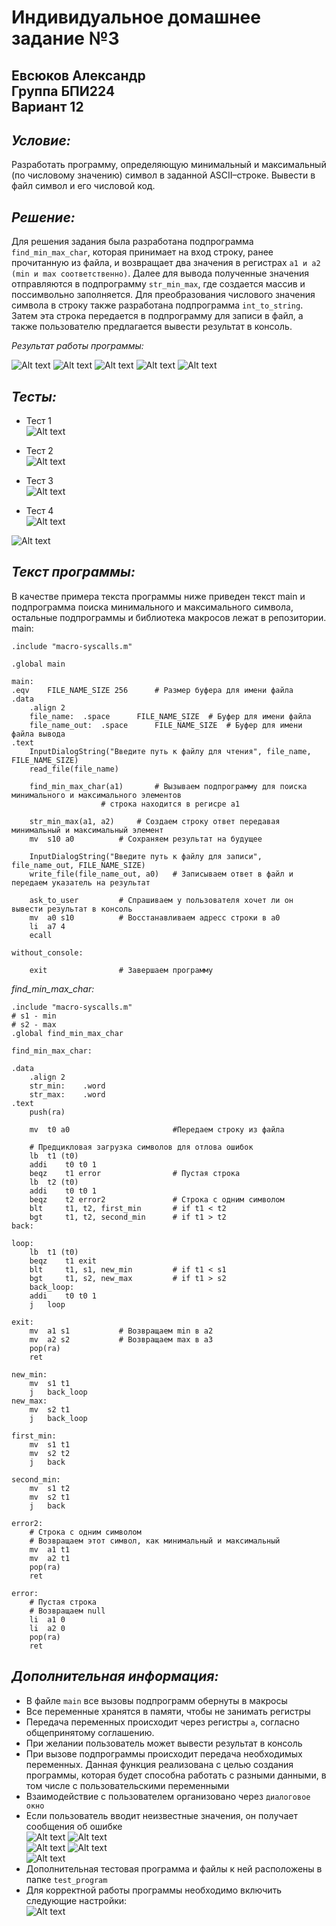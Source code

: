 # Индивидуальное домашнее задание №3
## Евсюков Александр  <br/> Группа БПИ224  <br/> Вариант 12
## _Условие:_ 
Разработать программу, определяющую минимальный и максимальный (по числовому значению) символ в заданной ASCII–строке. Вывести в файл символ и его числовой код.

## _Решение:_
Для решения задания была разработана подпрограмма `find_min_max_char`, которая принимает на вход строку, ранее прочитанную из файла, и возвращает два значения в регистрах `a1 и a2 (min и max соответственно)`. Далее для вывода полученные значения отправляются в подпрограмму `str_min_max`, где создается массив и поссимвольно заполняется. Для преобразования числового значения символа в строку также разработана подпрограмма `int_to_string`. Затем эта строка передается в подпрограмму для записи в файл, а также пользователю предлагается вывести результат в консоль.

_Результат работы программы:_

![Alt text](image1.png)
![Alt text](image2.png)
![Alt text](image3.png)
![Alt text](image4.png)
![Alt text](image5.png)

## _Тесты:_ 
* Тест 1
    <br/>![Alt text](screenshots/test1.png)

* Тест 2
    <br/>![Alt text](screenshots/test2.png)

* Тест 3
    <br/>![Alt text](screenshots/test3.png)

* Тест 4
    <br/>![Alt text](screenshots/test4.png)

![Alt text](screenshots/tests.png)

## _Текст программы:_
В качестве примера текста программы ниже приведен текст main и подпрограмма поиска минимального и максимального символа, остальные подпрограммы и библиотека макросов лежат в репозитории. 
main:
```
.include "macro-syscalls.m"

.global main

main:
.eqv	FILE_NAME_SIZE 256		# Размер буфера для имени файла
.data
	.align 2
	file_name:	.space		FILE_NAME_SIZE	# Буфер для имени файла
	file_name_out:	.space		FILE_NAME_SIZE	# Буфер для имени файла вывода
.text
	InputDialogString("Введите путь к файлу для чтения", file_name, FILE_NAME_SIZE)
	read_file(file_name)
	
	find_min_max_char(a1)		# Вызываем подпрограмму для поиска минимального и максимального элементов
					# строка находится в регисре a1
					
	str_min_max(a1, a2)		# Создаем строку ответ передавая минимальный и максимальный элемент
	mv	s10 a0			# Сохраняем результат на будущее
	
	InputDialogString("Введите путь к файлу для записи", file_name_out, FILE_NAME_SIZE)
	write_file(file_name_out, a0)	# Записываем ответ в файл и передаем указатель на результат
	
	ask_to_user			# Спрашиваем у пользователя хочет ли он вывести результат в консоль
	mv	a0 s10			# Восстанавливаем адресс строки в a0
	li	a7 4		
	ecall
	
without_console:
	
	exit				# Завершаем программу
```

_find_min_max_char:_

```
.include "macro-syscalls.m"
# s1 - min
# s2 - max
.global find_min_max_char

find_min_max_char:

.data	
	.align 2
	str_min:	.word 
	str_max:	.word
.text	
	push(ra)
	
	mv	t0 a0		                #Передаем строку из файла
	
	# Предцикловая загрузка символов для отлова ошибок
	lb	t1 (t0)
	addi	t0 t0 1
	beqz 	t1 error			    # Пустая строка
	lb	t2 (t0)
	addi	t0 t0 1
	beqz 	t2 error2			    # Строка с одним символом
	blt 	t1, t2, first_min 		# if t1 < t2
	bgt 	t1, t2, second_min 		# if t1 > t2
back:

loop:
	lb	t1 (t0)	
	beqz 	t1 exit
	blt 	t1, s1, new_min 		# if t1 < s1
	bgt 	t1, s2, new_max 		# if t1 > s2
	back_loop:
	addi	t0 t0 1
	j	loop
	
exit:	
	mv	a1 s1			# Возвращаем min в a2
	mv	a2 s2			# Возвращаем max в a3
	pop(ra)
	ret		

new_min:
	mv	s1 t1
	j	back_loop
new_max:	
	mv	s2 t1
	j	back_loop
			
first_min:
	mv	s1 t1
	mv	s2 t2
	j	back
	
second_min:
	mv	s1 t2
	mv	s2 t1
	j	back
				
error2:
	# Строка с одним символом
	# Возвращаем этот символ, как минимальный и максимальный
	mv	a1 t1			
	mv	a2 t1
	pop(ra)
	ret			

error:
	# Пустая строка
	# Возвращаем null
	li	a1 0
	li	a2 0
	pop(ra)
	ret
```

## _Дополнительная информация:_
* В файле `main` все вызовы подпрограмм обернуты в макросы
* Все переменные хранятся в памяти, чтобы не занимать регистры 
* Передача переменных происходит через регистры `a`, согласно общепринятому соглашению.
* При желании пользователь может вывести результат в консоль
* При вызове подпрограммы происходит передача необходимых переменных. Данная функция реализована с целью создания программы, которая будет способна работать с разными данными, в том числе c пользовательскими переменными
* Взаимодействие с пользователем организовано через `диалоговое окно`
* Если пользователь вводит неизвестные значения, он получает сообщения об ошибке
    <br/>![Alt text](error1.png) ![Alt text](error1.1.png)
    <br/>![Alt text](error2.png) ![Alt text](error2.2.png)
    <br/>![Alt text](error3.png)
* Дополнительная тестовая программа и файлы к ней расположены в папке `test_program`
* Для корректной работы программы необходимо включить следующие настройки: 
	<br/>![Alt text](settings.png)
